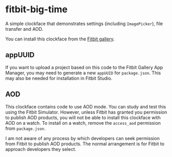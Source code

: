 # fitbit-big-time
A simple clockface that demonstrates settings (including `ImagePicker`), file transfer and AOD.

You can install this clockface from the [Fitbit gallery](https://gallery.fitbit.com/details/f0bdea7c-6efd-4387-a360-480aaa632d75).

appUUID
---
If you want to upload a project based on this code to the Fitbit Gallery App Manager, you may need to generate a new `appUUID` for `package.json`. This may also be needed for installation in Fitbit Studio.

AOD
---
This clockface contains code to use AOD mode. You can study and test this using the Fitbit Simulator. However, unless Fitbit has granted you permission to publish AOD products, you will not be able to install this clockface with AOD on a watch. To install on a watch, remove the `access_aod` permission from `package.json`.

I am not aware of any process by which developers can seek permission from Fitbit to publish AOD products. The normal arrangement is for Fitbit to approach developers they select.